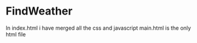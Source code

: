 # FindWeather

In index.html i have merged all the css and javascript 
main.html is the only html file 
